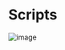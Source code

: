 # Scripts
![image](https://user-images.githubusercontent.com/46935937/159283330-83f1d7e0-eed4-4549-a8e2-9f02cd92905f.png)
